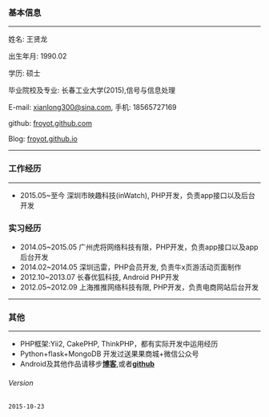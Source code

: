 ### 基本信息
-------------
姓名: 王贤龙

出生年月: 1990.02

学历: 硕士

毕业院校及专业: 长春工业大学(2015),信号与信息处理

E-mail: xianlong300@sina.com,          手机: 18565727169

github: [froyot.github.com](http://froyot.github.com)

Blog: [froyot.github.io](http://froyot.github.io)

------------------


### 工作经历
---------------
*	2015.05~至今 深圳市映趣科技(inWatch), PHP开发，负责app接口以及后台开发

### 实习经历

*	2014.05~2015.05 广州虎将网络科技有限，PHP开发，负责app接口以及app后台开发
*	2014.02~2014.05 深圳迅雷，PHP会员开发, 负责牛x页游活动页面制作
*	2012.10~2013.07 长春优狐科技, Android PHP开发
*	2012.05~2012.09 上海推推网络科技有限, PHP开发，负责电商网站后台开发

-------------


### 其他
---------------

*   PHP框架:Yii2, CakePHP, ThinkPHP，都有实际开发中运用经历
*   Python+flask+MongoDB 开发过送果果商城+微信公众号
*   Android及其他作品请移步[**博客**](http://froyot.github.io),或者[**github**](froyot.github.com)


###### Version
`2015-10-23`









